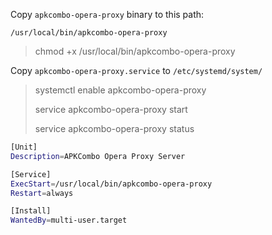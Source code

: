 Copy `apkcombo-opera-proxy` binary to this path:

`/usr/local/bin/apkcombo-opera-proxy`

> chmod +x /usr/local/bin/apkcombo-opera-proxy

Copy `apkcombo-opera-proxy.service` to `/etc/systemd/system/`

> systemctl enable apkcombo-opera-proxy
>
>service apkcombo-opera-proxy start
>
>service apkcombo-opera-proxy status

```bash
[Unit]
Description=APKCombo Opera Proxy Server

[Service]
ExecStart=/usr/local/bin/apkcombo-opera-proxy
Restart=always

[Install]
WantedBy=multi-user.target 
```

